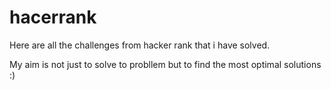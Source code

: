 # hacerrank
Here are all the challenges from hacker rank that i have solved.

My aim is not just to solve to probllem but to find the most optimal solutions :)
